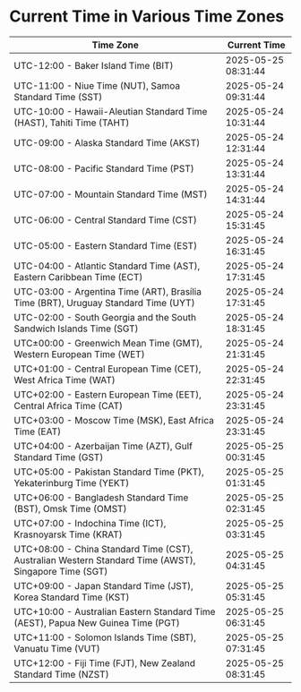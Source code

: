 # Current Time in Various Time Zones

| Time Zone | Current Time |
|-----------|--------------|
| UTC-12:00 - Baker Island Time (BIT) | 2025-05-25 08:31:44 |
| UTC-11:00 - Niue Time (NUT), Samoa Standard Time (SST) | 2025-05-24 09:31:44 |
| UTC-10:00 - Hawaii-Aleutian Standard Time (HAST), Tahiti Time (TAHT) | 2025-05-24 10:31:44 |
| UTC-09:00 - Alaska Standard Time (AKST) | 2025-05-24 12:31:44 |
| UTC-08:00 - Pacific Standard Time (PST) | 2025-05-24 13:31:44 |
| UTC-07:00 - Mountain Standard Time (MST) | 2025-05-24 14:31:44 |
| UTC-06:00 - Central Standard Time (CST) | 2025-05-24 15:31:45 |
| UTC-05:00 - Eastern Standard Time (EST) | 2025-05-24 16:31:45 |
| UTC-04:00 - Atlantic Standard Time (AST), Eastern Caribbean Time (ECT) | 2025-05-24 17:31:45 |
| UTC-03:00 - Argentina Time (ART), Brasília Time (BRT), Uruguay Standard Time (UYT) | 2025-05-24 17:31:45 |
| UTC-02:00 - South Georgia and the South Sandwich Islands Time (SGT) | 2025-05-24 18:31:45 |
| UTC±00:00 - Greenwich Mean Time (GMT), Western European Time (WET) | 2025-05-24 21:31:45 |
| UTC+01:00 - Central European Time (CET), West Africa Time (WAT) | 2025-05-24 22:31:45 |
| UTC+02:00 - Eastern European Time (EET), Central Africa Time (CAT) | 2025-05-24 23:31:45 |
| UTC+03:00 - Moscow Time (MSK), East Africa Time (EAT) | 2025-05-24 23:31:45 |
| UTC+04:00 - Azerbaijan Time (AZT), Gulf Standard Time (GST) | 2025-05-25 00:31:45 |
| UTC+05:00 - Pakistan Standard Time (PKT), Yekaterinburg Time (YEKT) | 2025-05-25 01:31:45 |
| UTC+06:00 - Bangladesh Standard Time (BST), Omsk Time (OMST) | 2025-05-25 02:31:45 |
| UTC+07:00 - Indochina Time (ICT), Krasnoyarsk Time (KRAT) | 2025-05-25 03:31:45 |
| UTC+08:00 - China Standard Time (CST), Australian Western Standard Time (AWST), Singapore Time (SGT) | 2025-05-25 04:31:45 |
| UTC+09:00 - Japan Standard Time (JST), Korea Standard Time (KST) | 2025-05-25 05:31:45 |
| UTC+10:00 - Australian Eastern Standard Time (AEST), Papua New Guinea Time (PGT) | 2025-05-25 06:31:45 |
| UTC+11:00 - Solomon Islands Time (SBT), Vanuatu Time (VUT) | 2025-05-25 07:31:45 |
| UTC+12:00 - Fiji Time (FJT), New Zealand Standard Time (NZST) | 2025-05-25 08:31:45 |
